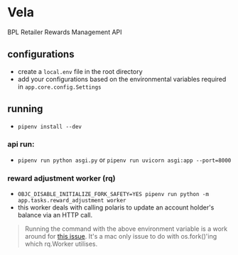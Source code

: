 # Vela

BPL Retailer Rewards Management API

## configurations

- create a `local.env` file in the root directory
- add your configurations based on the environmental variables required in `app.core.config.Settings`

## running

- `pipenv install --dev`

### api run:
- `pipenv run python asgi.py` or `pipenv run uvicorn asgi:app --port=8000`


### reward adjustment worker (rq)

- `OBJC_DISABLE_INITIALIZE_FORK_SAFETY=YES pipenv run python -m app.tasks.reward_adjustment worker`
- this worker deals with calling polaris to update an account holder's balance via an HTTP call.

> Running the command with the above environment variable is a work around for [this issue](https://github.com/rq/rq/issues/1418). It's a mac only issue to do with os.fork()'ing which rq.Worker utilises.